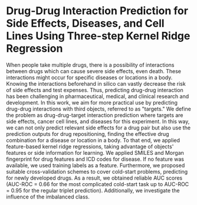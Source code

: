 # Drug-Drug Interaction Prediction for Side Effects, Diseases, and Cell Lines Using Three-step Kernel Ridge Regression
<!-- ## Abstract  -->
When people take multiple drugs, there is a possibility of interactions between drugs which can cause severe side effects, even death. These interactions might occur for specific diseases or locations in a body. Knowing the interactions beforehand in silico can vastly decrease the risk of side effects and test expenses. Thus, predicting drug-drug interaction has been challenging in pharmaceutical, medical, and clinical research and development. In this work, we aim for more practical use by predicting drug-drug interactions with third objects, referred to as "targets." We define the problem as drug-drug-target interaction prediction where targets are side effects, cancer cell lines, and diseases for this experiment. In this way, we can not only predict relevant side effects for a drug pair but also use the prediction outputs for drug repositioning, finding the effective drug combination for a disease or location in a body. To that end, we applied feature-based kernel ridge regressions, taking advantage of objects' features or side information for learning. We applied SMILES and Morgan fingerprint for drug features and ICD codes for disease. If no feature was available, we used training labels as a feature. Furthermore, we proposed suitable cross-validation schemes to cover cold-start problems, predicting for newly developed drugs. As a result, we obtained reliable AUC scores (AUC-ROC = 0.66 for the most complicated cold-start task up to AUC-ROC = 0.95 for the regular triplet prediction). Additionally, we investigate the influence of the imbalanced class.
